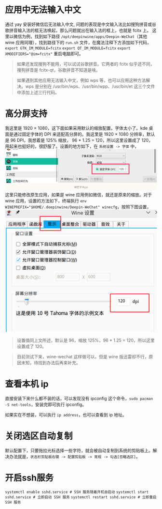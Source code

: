 # 应用中无法输入中文

通过 yay 安装好微信后无法输入中文, 问题的表现是中文输入法比如搜狗拼音或谷歌拼音输入法的框无法唤起，那么问题就出在输入法的框上，也就是 fcitx 上。
这里以微信为例，找到如下路径 `/opt/deepinwine/apps/Deepin-WeChat`（其他 wine 应用同理），找到路径下的 `run.sh` 文件，在魔法注释下方添加如下代码，
`export GTK_IM_MODULE=fcitx`
`export QT_IM_MODULE=fcitx`
`export XMODIFIERS="@im=fcitx"`
重启电脑即可。

> 如果还发现搜狗不能用，可以试试谷歌拼音。它两者的 fcitx 似乎还不同，搜狗拼音是 fcitx-qt，谷歌拼音不知道是啥。

> 如果遇到其他应用无法输入中文，例如 wps 等，也可以应用这种方法解决。wps 是分别在 /usr/bin/wps、/usr/bin/wpp、/usr/bin/et 这三个文件中添加上述三行代码。


# 高分屏支持

我这里是 1920 × 1080，这下面如果采用默认的缩放配置，字体太小了。kde 桌面是通过固定字体的 DPI 来适配高分屏的。我这里是 1920 × 1080 分辨率，默认是 96 DPI，我想着是 125% 缩放， 96 * 1.25 = 120，所以这里设置成了 120，用起来也挺好的，很舒服了。设置的地方如下，在 `系统设置 -> 字体` 中，
![image](./1.png)
这里只能修改原生应用，如果是 wine 应用例如微信，就还是原来的缩放。对于 wine 应用，设置的方法如下，终端执行 `env WINEPREFIX="$HOME/.deepinwine/Deepin-WeChat" winecfg`，按照下图设置，
![image](./2.png)
> 设置值同上文所述，默认是 96，缩放 125%，96 * 1.25 = 120，所以这里设置成了 120。

> 目前测试下来，wine-wechat 这样做可以，但是 wine 版迅雷却不行，原因未知，待找到办法后再来补充。

# 查看本机 ip

直接安装下来什么都不装的话，可以发现没有 ipconfig 这个命令，`sudo pacman -S net-tools`，安装完即可执行 ipconfig。

如果实在不想装，可以执行 `ip address`，也可以查看到 ip 地址。

# 关闭选区自动复制

默认配置下，只要拖拉光标选择一些字符，就会被自动复制到系统的剪贴板上。解决办法就是，`状态栏剪贴板右键 -> 配置剪贴板 -> 常规 -> 勾选[忽略选区]`。

# 开启ssh服务

`systemctl enable sshd.service # SSH 服务随着开机自启动`
`systemctl start sshd.service # 立即启动 SSH 服务`
`systemctl restart sshd.service # 立即重启 SSH 服务`
